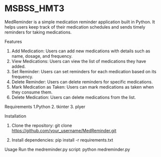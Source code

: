 # MSBSS_HMT3
MedReminder is a simple medication reminder application built in Python. It helps users keep track of their medication schedules and sends timely reminders for taking medications.

Features
1. Add Medication: Users can add new medications with details such as name, dosage, and frequency.
2. View Medications: Users can view the list of medications they have added.
3. Set Reminder: Users can set reminders for each medication based on its frequency.
4. Delete Reminder: Users can delete reminders for specific medications.
5. Mark Medication as Taken: Users can mark medications as taken when they consume them.
6. Delete Medication: Users can delete medications from the list.

Requirements
1.Python
2. tkinter
3. plyer

Installation
1. Clone the repository:
git clone https://github.com/your_username/MedReminder.git

2. Install dependencies:
pip install -r requirements.txt

Usage
Run the medreminder.py script:
python medreminder.py
